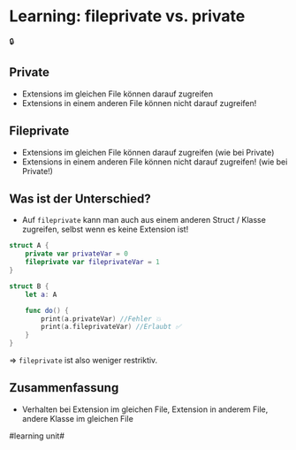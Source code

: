# Learning: fileprivate vs. private
🔒

## Private
- Extensions im gleichen File können darauf zugreifen
- Extensions in einem anderen File können nicht darauf zugreifen!

## Fileprivate

- Extensions im gleichen File können darauf zugreifen (wie bei Private)
- Extensions in einem anderen File können nicht darauf zugreifen! (wie bei Private!)

## Was ist der Unterschied?
- Auf `fileprivate` kann man auch aus einem anderen Struct / Klasse zugreifen, selbst wenn es keine Extension ist!

```swift
struct A {
    private var privateVar = 0
    fileprivate var fileprivateVar = 1
}

struct B {
    let a: A

    func do() {
        print(a.privateVar) //Fehler 💥
        print(a.fileprivateVar) //Erlaubt ✅
    }
}
```

=\> `fileprivate` ist also weniger restriktiv.
 
## Zusammenfassung
- Verhalten bei Extension im gleichen File, Extension in anderem File, andere Klasse im gleichen File

#learning unit#